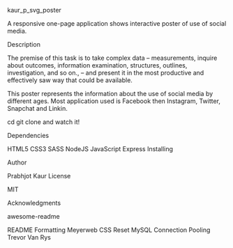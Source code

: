  kaur_p_svg_poster
 
A responsive one-page application shows interactive poster of use of social media.

Description

The premise of this task is to take complex data – measurements, inquire about outcomes, information examination, structures, outlines, investigation, and so on., – and present it in the most productive and effectively saw way that could be available.

This poster represents the information about the use of social media by different ages. Most application used is Facebook then Instagram, Twitter, Snapchat and Linkin.

cd git clone and watch it! 

Dependencies

HTML5
CSS3
SASS
NodeJS
JavaScript
Express
Installing


Author

Prabhjot Kaur
License

MIT

Acknowledgments

awesome-readme

README Formatting
Meyerweb CSS Reset
MySQL Connection Pooling
Trevor Van Rys
